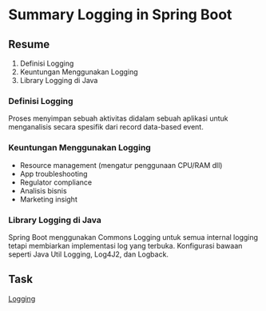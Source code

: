 # Summary Logging in Spring Boot

## Resume
1. Definisi Logging
2. Keuntungan Menggunakan Logging
3. Library Logging di Java

### Definisi Logging
Proses menyimpan sebuah aktivitas didalam sebuah aplikasi untuk menganalisis secara spesifik dari record data-based event.

### Keuntungan Menggunakan Logging
* Resource management (mengatur penggunaan CPU/RAM dll)
* App troubleshooting
* Regulator compliance
* Analisis bisnis
* Marketing insight

### Library Logging di Java
Spring Boot menggunakan Commons Logging untuk semua internal logging tetapi membiarkan implementasi log yang terbuka. Konfigurasi bawaan seperti Java Util Logging, Log4J2, dan Logback.

## Task
[Logging](/30_Loging_in_Spring_Boot/praktikum/springsql/springsql/src/main/java/com/ichwan/springsql/Controller/ProductController.java)